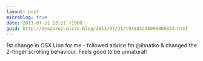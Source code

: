 ```yaml
---
layout: post
microblog: true
date: 2011-07-21 13:21 +1000
guid: http://desparoz.micro.blog/2011/07/21/t93883248006008832.html
---
```

1st change in OSX Lion for me - followed advice fm @ihnatko &amp; changed the 2-finger scrolling behaviour. Feels good to be unnatural!
